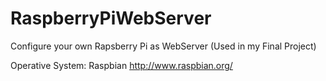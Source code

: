 # RaspberryPiWebServer
Configure your own Rapsberry Pi as WebServer (Used in my Final Project)

Operative System: Raspbian http://www.raspbian.org/

